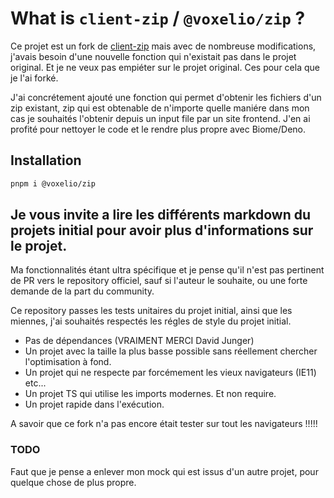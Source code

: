 # What is `client-zip` / `@voxelio/zip` ?

Ce projet est un fork de [client-zip](https://github.com/Touffy/client-zip) mais
avec de nombreuse modifications, j'avais besoin d'une nouvelle fonction qui
n'existait pas dans le projet original. Et je ne veux pas empiéter sur le projet
original. Ces pour cela que je l'ai forké.

J'ai concrétement ajouté une fonction qui permet d'obtenir les fichiers d'un zip
existant, zip qui est obtenable de n'importe quelle maniére dans mon cas je
souhaités l'obtenir depuis un input file par un site frontend. J'en ai profité
pour nettoyer le code et le rendre plus propre avec Biome/Deno.

## Installation

```sh
pnpm i @voxelio/zip
```

## Je vous invite a lire les différents markdown du projets initial pour avoir plus d'informations sur le projet.

Ma fonctionnalités étant ultra spécifique et je pense qu'il n'est pas pertinent
de PR vers le repository officiel, sauf si l'auteur le souhaite, ou une forte
demande de la part du community.

Ce repository passes les tests unitaires du projet initial, ainsi que les
miennes, j'ai souhaités respectés les régles de style du projet initial.

- Pas de dépendances (VRAIMENT MERCI David Junger)
- Un projet avec la taille la plus basse possible sans réellement chercher
  l'optimisation à fond.
- Un projet qui ne respecte par forcémement les vieux navigateurs (IE11) etc...
- Un projet TS qui utilise les imports modernes. Et non require.
- Un projet rapide dans l'exécution.

A savoir que ce fork n'a pas encore était tester sur tout les navigateurs !!!!!

### TODO

Faut que je pense a enlever mon mock qui est issus d'un autre projet, pour
quelque chose de plus propre.
